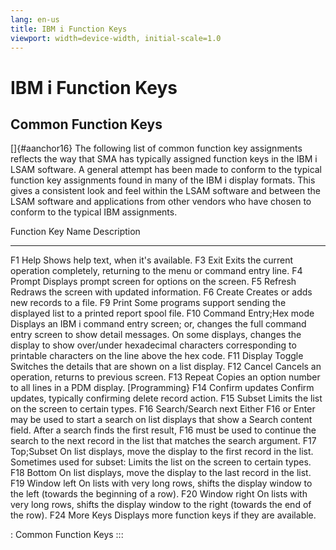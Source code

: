 ```yaml
---
lang: en-us
title: IBM i Function Keys
viewport: width=device-width, initial-scale=1.0
---
```


# IBM i Function Keys

## Common Function Keys

[]{#aanchor16} The following list of common function key assignments reflects the way that SMA has typically assigned function keys in the
IBM i LSAM software. A general attempt has been made to conform to the
typical function key assignments found in many of the IBM i display
formats. This gives a consistent look and feel within the LSAM software
and between the LSAM software and applications from other vendors who
have chosen to conform to the typical IBM assignments.

  Function Key             Name           Description
  -------------- ------------------------ ------------------------------------------------------------------------------------------------------------------------------------------------------------------------------------------------------------------------------------------------------------------
  F1                       Help           Shows help text, when it\'s available.
  F3                       Exit           Exits the current operation completely, returning to the menu or command entry line.
  F4                      Prompt          Displays prompt screen for options on the screen.
  F5                     Refresh          Redraws the screen with updated information.
  F6                      Create          Creates or adds new records to a file.
  F9                      Print           Some programs support sending the displayed list to a printed report spool file.
  F10             Command Entry;Hex mode  Displays an IBM i command entry screen; or, changes the full command entry screen to show detail messages. On some displays, changes the display to show over/under hexadecimal characters corresponding to printable characters on the line above the hex code.
  F11                 Display Toggle      Switches the details that are shown on a list display.
  F12                     Cancel          Cancels an operation, returns to previous screen.
  F13                     Repeat          Copies an option number to all lines in a PDM display. \[Programming}   F14                Confirm updates      Confirm updates, typically confirming delete record action.
  F15                     Subset          Limits the list on the screen to certain types.
  F16               Search/Search next    Either F16 or Enter may be used to start a search on list displays that show a Search content field. After a search finds the first result, F16 must be used to continue the search to the next record in the list that matches the search argument.
  F17                   Top;Subset        On list displays, move the display to the first record in the list. Sometimes used for subset: Limits the list on the screen to certain types.
  F18                     Bottom          On list displays, move the display to the last record in the list.
  F19                  Window left        On lists with very long rows, shifts the display window to the left (towards the beginning of a row).
  F20                  Window right       On lists with very long rows, shifts the display window to the right (towards the end of the row).
  F24                   More Keys         Displays more function keys if they are available.

  : Common Function Keys
:::

 

